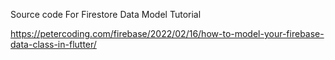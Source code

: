 
Source code For Firestore Data Model Tutorial

https://petercoding.com/firebase/2022/02/16/how-to-model-your-firebase-data-class-in-flutter/